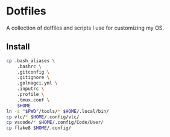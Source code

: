 # Dotfiles

A collection of dotfiles and scripts I use for customizing my OS.

## Install

```sh
cp .bash_aliases \
    .bashrc \
    .gitconfig \
    .gitignore \
    .golnagci.yml \
    .inputrc \
    .profile \
    .tmux.conf \
    $HOME
ln -s "$PWD"/tools/* $HOME/.local/bin/
cp vlc/* $HOME/.config/vlc/
cp vscode/* $HOME/.config/Code/User/
cp flake8 $HOME/.config/
```
